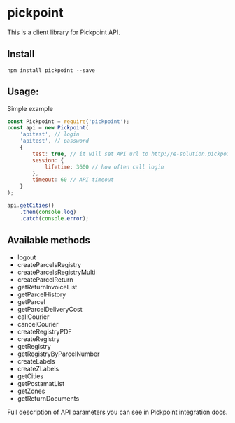 # pickpoint

This is a client library for Pickpoint API.

## Install

```
npm install pickpoint --save
```

## Usage:

Simple example

```js
const Pickpoint = require('pickpoint');
const api = new Pickpoint(
    'apitest', // login
    'apitest', // password
    {
        test: true, // it will set API url to http://e-solution.pickpoint.ru/apitest/
        session: {
            lifetime: 3600 // how often call login
        },
        timeout: 60 // API timeout
    }
);

api.getCities()
    .then(console.log)
    .catch(console.error);
```

## Available methods

 * logout
 * createParcelsRegistry
 * createParcelsRegistryMulti
 * createParcelReturn
 * getReturnInvoiceList
 * getParcelHistory
 * getParcel
 * getParcelDeliveryCost
 * callCourier
 * cancelCourier
 * createRegistryPDF
 * createRegistry
 * getRegistry
 * getRegistryByParcelNumber
 * createLabels
 * createZLabels
 * getCities
 * getPostamatList
 * getZones
 * getReturnDocuments

Full description of API parameters you can see in Pickpoint integration docs.